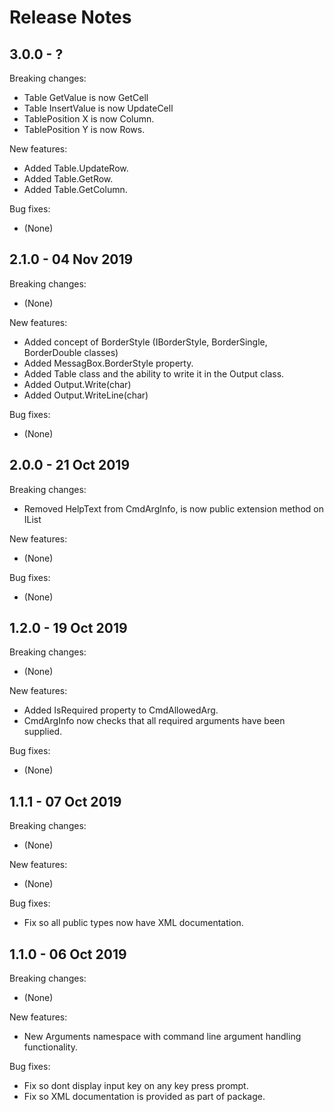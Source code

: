 # Release Notes

## 3.0.0 - ?

Breaking changes:
- Table GetValue is now GetCell
- Table InsertValue is now UpdateCell
- TablePosition X is now Column.
- TablePosition Y is now Rows.

New features:
- Added Table.UpdateRow.
- Added Table.GetRow.
- Added Table.GetColumn.

Bug fixes:
- (None)


## 2.1.0 - 04 Nov 2019

Breaking changes:
- (None)

New features:
- Added concept of BorderStyle (IBorderStyle, BorderSingle, BorderDouble classes)
- Added MessagBox.BorderStyle property.
- Added Table class and the ability to write it in the Output class.
- Added Output.Write(char)
- Added Output.WriteLine(char)

Bug fixes:
- (None)

## 2.0.0 - 21 Oct 2019

Breaking changes:
- Removed HelpText from CmdArgInfo, is now public extension method on IList<CmdAllowedArg>

New features:
- (None)

Bug fixes:
- (None)

## 1.2.0 - 19 Oct 2019

Breaking changes:
- (None)

New features:
- Added IsRequired property to CmdAllowedArg.
- CmdArgInfo now checks that all required arguments have been supplied.

Bug fixes:
- (None)


## 1.1.1 - 07 Oct 2019

Breaking changes:
- (None)

New features:
- (None)

Bug fixes:
- Fix so all public types now have XML documentation.


## 1.1.0 - 06 Oct 2019

Breaking changes:
- (None)

New features:
- New Arguments namespace with command line argument handling functionality.

Bug fixes:
- Fix so dont display input key on any key press prompt.
- Fix so XML documentation is provided as part of package.

